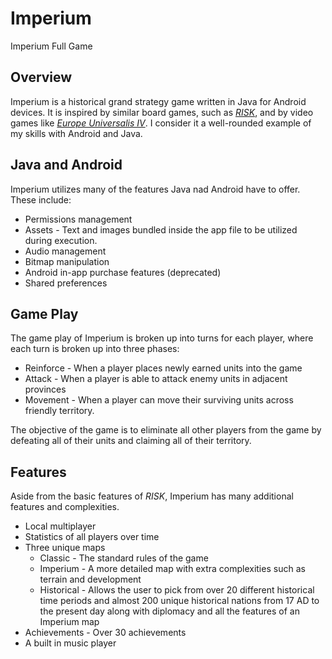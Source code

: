 # Imperium
Imperium Full Game

## Overview

Imperium is a historical grand strategy game written in Java for Android devices.
It is inspired by similar board games, such as [*RISK*](https://en.wikipedia.org/wiki/Risk_(game)), and by video games like [*Europe Universalis IV*](https://www.paradoxinteractive.com/games/europa-universalis-iv/about).  I consider it
a well-rounded example of my skills with Android and Java.

## Java and Android

Imperium utilizes many of the features Java nad Android have to offer.
These include:

- Permissions management
- Assets - Text and images bundled inside the app file to be utilized during execution.
- Audio management
- Bitmap manipulation
- Android in-app purchase features (deprecated)
- Shared preferences

## Game Play

The game play of Imperium is broken up into turns for each player, where
each turn is broken up into three phases:

- Reinforce - When a player places newly earned units into the game
- Attack - When a player is able to attack enemy units in adjacent provinces
- Movement - When a player can move their surviving units across friendly territory.

The objective of the game is to eliminate all other players from the game by
defeating all of their units and claiming all of their territory.

## Features

Aside from the basic features of *RISK*, Imperium has many additional features and
complexities.

- Local multiplayer
- Statistics of all players over time
- Three unique maps
  - Classic - The standard rules of the game
  - Imperium - A more detailed map with extra complexities such as terrain and development
  - Historical - Allows the user to pick from over 20 different historical time
  periods and almost 200 unique historical nations from 17 AD to the present day along with diplomacy and
  all the features of an Imperium map
- Achievements - Over 30 achievements
- A built in music player